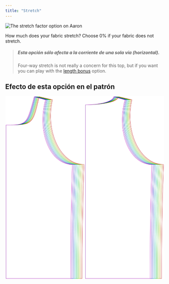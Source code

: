 ```yaml
---
title: "Stretch"
---
```


![The stretch factor option on Aaron](./stretchfactor.svg)

How much does your fabric stretch?  Choose 0% if your fabric does not stretch.

> ##### Esta opción sólo afecta a la corriente de una sola vía (horizontal).
> 
> Four-way stretch is not really a concern for this top, but if you want you can play with the [length bonus](../lengthbonus) option.

## Efecto de esta opción en el patrón

![This image shows the effect of this option by superimposing several variants that have a different value for this option](aaron_stretchfactor_sample.svg "Effect of this option on the pattern")
